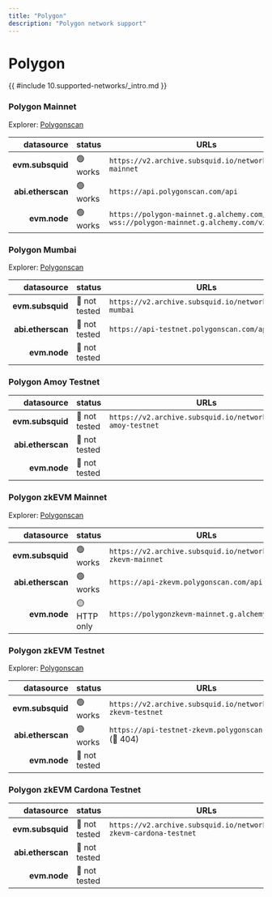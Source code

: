 ```yaml
---
title: "Polygon"
description: "Polygon network support"
---
```


<!-- markdownlint-disable single-h1 heading-increment no-inline-html -->

# Polygon

{{ #include 10.supported-networks/_intro.md }}

### Polygon Mainnet

Explorer: [Polygonscan](https://polygonscan.com)

|        datasource | status   | URLs                                                                                     |
| -----------------:|:-------- | ---------------------------------------------------------------------------------------- |
|  **evm.subsquid** | 🟢 works | `https://v2.archive.subsquid.io/network/polygon-mainnet`                                 |
| **abi.etherscan** | 🟢 works | `https://api.polygonscan.com/api`                                                        |
|      **evm.node** | 🟢 works | `https://polygon-mainnet.g.alchemy.com/v2` <br> `wss://polygon-mainnet.g.alchemy.com/v2` |

### Polygon Mumbai

Explorer: [Polygonscan](https://mumbai.polygonscan.com/)

|        datasource | status        | URLs                                                    |
| -----------------:|:------------- | ------------------------------------------------------- |
|  **evm.subsquid** | 🤔 not tested | `https://v2.archive.subsquid.io/network/polygon-mumbai` |
| **abi.etherscan** | 🤔 not tested | `https://api-testnet.polygonscan.com/api`               |
|      **evm.node** | 🤔 not tested |                                                         |

### Polygon Amoy Testnet

|        datasource | status        | URLs                                                          |
| -----------------:|:------------- | ------------------------------------------------------------- |
|  **evm.subsquid** | 🤔 not tested | `https://v2.archive.subsquid.io/network/polygon-amoy-testnet` |
| **abi.etherscan** | 🤔 not tested |                                                               |
|      **evm.node** | 🤔 not tested |                                                               |

### Polygon zkEVM Mainnet

Explorer: [Polygonscan](https://zkevm.polygonscan.com/)

|        datasource | status       | URLs                                                           |
| -----------------:|:------------ | -------------------------------------------------------------- |
|  **evm.subsquid** | 🟢 works     | `https://v2.archive.subsquid.io/network/polygon-zkevm-mainnet` |
| **abi.etherscan** | 🟢 works     | `https://api-zkevm.polygonscan.com/api`                        |
|      **evm.node** | 🟡 HTTP only | `https://polygonzkevm-mainnet.g.alchemy.com/v2`                |

### Polygon zkEVM Testnet

Explorer: [Polygonscan](https://testnet-zkevm.polygonscan.com/)

|        datasource | status        | URLs                                                           |
| -----------------:|:------------- | -------------------------------------------------------------- |
|  **evm.subsquid** | 🟢 works      | `https://v2.archive.subsquid.io/network/polygon-zkevm-testnet` |
| **abi.etherscan** | 🟢 works      | `https://api-testnet-zkevm.polygonscan.com/api` (🔴 404)       |
|      **evm.node** | 🤔 not tested |                                                                |

### Polygon zkEVM Cardona Testnet

|        datasource | status        | URLs                                                                   |
| -----------------:|:------------- | ---------------------------------------------------------------------- |
|  **evm.subsquid** | 🤔 not tested | `https://v2.archive.subsquid.io/network/polygon-zkevm-cardona-testnet` |
| **abi.etherscan** | 🤔 not tested |                                                                        |
|      **evm.node** | 🤔 not tested |                                                                        |
